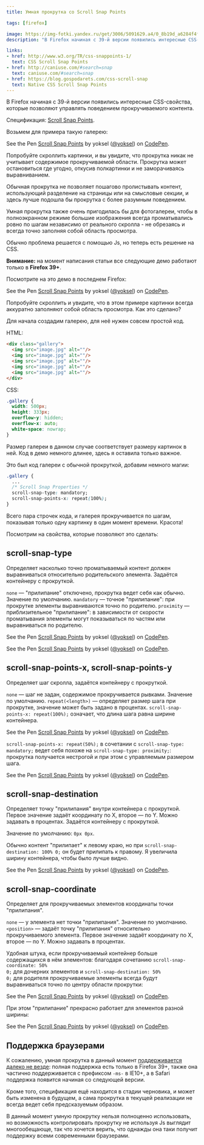```yaml
---
title: Умная прокрутка со Scroll Snap Points

tags: [firefox]

image: https://img-fotki.yandex.ru/get/3006/5091629.a4/0_8b19d_a6284f4f_orig
description: "В Firefox начиная с 39-й версии появились интересные CSS-свойства, которые позволяют управлять поведением прокручиваемого контента."

links:
- href: http://www.w3.org/TR/css-snappoints-1/
  text: CSS Scroll Snap Points
- href: http://caniuse.com/#search=snap
  text: caniuse.com/#search=snap
- href: https://blog.gospodarets.com/css-scroll-snap
  text: Native CSS Scroll Snap Points
---
```


В Firefox начиная с 39-й версии появились интересные CSS-свойства, которые позволяют управлять поведением прокручиваемого контента.<!--more-->

Cпецификация: <a href="http://www.w3.org/TR/css-snappoints-1/">Scroll Snap Points</a>.

Возьмем для примера такую галерею:

<p data-height="550" data-theme-id="4974" data-slug-hash="zGWGzo" data-default-tab="result" data-user="yoksel" class='codepen'>See the Pen <a href='https://codepen.io/yoksel/pen/zGWGzo/'>Scroll Snap Points</a> by yoksel (<a href='https://codepen.io/yoksel'>@yoksel</a>) on <a href='https://codepen.io'>CodePen</a>.</p>
<script async src="//assets.codepen.io/assets/embed/ei.js"></script>

Попробуйте скроллить картинки, и вы увидите, что прокрутка никак не учитывает содержимое прокручиваемой области. Прокрутка может остановиться где угодно, откусив полкартинки и не заморачиваясь выравниванием.

Обычная прокрутка не позволяет пошагово пролистывать контент, использующий разделение на страницы или на смысловые секции, и здесь лучше подошла бы прокрутка с более разумным поведением.

Умная прокрутка также очень пригодилась бы для фотогалереи, чтобы в полноэкранном режиме большие изображения всегда проматывались ровно по шагам независимо от реального скролла - не обрезаясь и всегда точно заполняя собой область просмотра.

Обычно проблема решается с помощью Js, но теперь есть решение на CSS.

<div class="post__warning"><b>Внимание:</b> на момент написания статьи все следующие демо работают только в <b>Firefox 39+</b>.</div>

Посмотрите на это демо в последнем Firefox:

<p data-height="550" data-theme-id="4974" data-slug-hash="RPMPOv" data-default-tab="result" data-user="yoksel" class='codepen'>See the Pen <a href='https://codepen.io/yoksel/pen/RPMPOv/'>Scroll Snap Points</a> by yoksel (<a href='https://codepen.io/yoksel'>@yoksel</a>) on <a href='https://codepen.io'>CodePen</a>.</p>
<script async src="//assets.codepen.io/assets/embed/ei.js"></script>

Попробуйте скроллить и увидите, что в этом примере картинки всегда аккуратно заполняют собой область просмотра. Как это сделано?

Для начала создадим галерею, для неё нужен совсем простой код.

HTML:

```html
<div class="gallery">
  <img src="image.jpg" alt=""/>
  <img src="image.jpg" alt=""/>
  <img src="image.jpg" alt=""/>
  <img src="image.jpg" alt=""/>
  <img src="image.jpg" alt=""/>
</div>
```

CSS:

```css
.gallery {
  width: 500px;
  height: 333px;
  overflow-y: hidden;
  overflow-x: auto;
  white-space: nowrap;
}
```

Размер галереи в данном случае соответствует размеру картинок в ней. Код в демо немного длинее, здесь я оставила только важное.

Это был код галереи с обычной прокруткой, добавим немного магии:


```css
.gallery {
  ...
  /* Scroll Snap Properties */
  scroll-snap-type: mandatory;
  scroll-snap-points-x: repeat(100%);
}
```

Всего пара строчек кода, и галерея прокручивается по шагам, показывая только одну картинку в один момент времени. Красота!

Посмотрим на свойства, которые позволяют это сделать:


<section id="scroll-snap-type" data-name="scroll-snap-type"><h2>scroll-snap-type</h2>

Определяет насколько точно проматываемый контент должен выравниваться относительно родительского элемента.
Задаётся контейнеру с прокруткой.

<code>none</code> — "прилипание" отключено, прокрутка ведет себя как обычно. Значение по умолчанию.
<code>mandatory</code> — точное "прилипание": при прокрутке элементы выравниваются точно по родителю.
<code>proximity</code> — приблизительное "прилипание": в зависимости от скорости проматывания элементы могут показываться по частям или выравниваться по родителю.

<p data-height="550" data-theme-id="4974" data-slug-hash="RPMWeP" data-default-tab="result" data-user="yoksel" class='codepen'>See the Pen <a href='https://codepen.io/yoksel/pen/RPMWeP/'>Scroll Snap Points</a> by yoksel (<a href='https://codepen.io/yoksel'>@yoksel</a>) on <a href='https://codepen.io'>CodePen</a>.</p>
<script async src="//assets.codepen.io/assets/embed/ei.js"></script>

<p data-height="550" data-theme-id="4974" data-slug-hash="qdoOQw" data-default-tab="result" data-user="yoksel" class='codepen'>See the Pen <a href='https://codepen.io/yoksel/pen/qdoOQw/'>Scroll Snap Points</a> by yoksel (<a href='https://codepen.io/yoksel'>@yoksel</a>) on <a href='https://codepen.io'>CodePen</a>.</p>
<script async src="//assets.codepen.io/assets/embed/ei.js"></script>
</section>

<section id="scroll-snap-points-x" data-name="scroll-snap-points-x"><h2>scroll-snap-points-x, scroll-snap-points-y</h2>

Определяет шаг скролла, задаётся контейнеру с прокруткой.

<code>none</code> — шаг не задан, содержимое прокручивается рывками. Значение по умолчанию.
<code>repeat(&lt;length>)</code> — определяет размер шага при прокрутке, значение может быть задано в процентах. <code>scroll-snap-points-x: repeat(100%);</code> означает, что длина шага равна ширине контейнера.

<p data-height="550" data-theme-id="4974" data-slug-hash="XbEXro" data-default-tab="result" data-user="yoksel" class='codepen'>See the Pen <a href='https://codepen.io/yoksel/pen/XbEXro/'>Scroll Snap Points</a> by yoksel (<a href='https://codepen.io/yoksel'>@yoksel</a>) on <a href='https://codepen.io'>CodePen</a>.</p>
<script async src="//assets.codepen.io/assets/embed/ei.js"></script>

<code>scroll-snap-points-x: repeat(50%);</code> в сочетании с <code>scroll-snap-type: mandatory;</code> ведет себя похоже на <code>scroll-snap-type: proximity;</code>: прокрутка получается нестрогой и при этом с управляемым размером шага.

<p data-height="550" data-theme-id="4974" data-slug-hash="Qbmywa" data-default-tab="result" data-user="yoksel" class='codepen'>See the Pen <a href='https://codepen.io/yoksel/pen/Qbmywa/'>Scroll Snap Points</a> by yoksel (<a href='https://codepen.io/yoksel'>@yoksel</a>) on <a href='https://codepen.io'>CodePen</a>.</p>
<script async src="//assets.codepen.io/assets/embed/ei.js"></script>
</section>

<section id="scroll-snap-destination" data-name="scroll-snap-destination"><h2>scroll-snap-destination</h2>

Определяет точку "прилипания" внутри контейнера с прокруткой. Первое значение задаёт координату по X, второе — по Y.
Можно задавать в процентах.
Задаётся контейнеру с прокруткой.

Значение по умолчанию: <code>0px 0px</code>.

Обычно контент "прилипает" к левому краю, но при <code>scroll-snap-destination: 100% 0;</code> он будет прилипать к правому. Я увеличила ширину контейнера, чтобы было лучше видно.

<p data-height="550" data-theme-id="4974" data-slug-hash="mJxVer" data-default-tab="result" data-user="yoksel" class='codepen'>See the Pen <a href='https://codepen.io/yoksel/pen/mJxVer/'>Scroll Snap Points</a> by yoksel (<a href='https://codepen.io/yoksel'>@yoksel</a>) on <a href='https://codepen.io'>CodePen</a>.</p>
<script async src="//assets.codepen.io/assets/embed/ei.js"></script>
</section>

<section id="scroll-snap-coordinate" data-name="scroll-snap-coordinate"><h2>scroll-snap-coordinate</h2>

Определяет для прокручиваемых элементов координаты точки "прилипания".

<code>none</code> — у элемента нет точки "прилипания". Значение по умолчанию.
<code>&lt;position></code> — задаёт точку "прилипания" относительно прокручиваемого элемента. Первое значение задаёт координату по X, второе — по Y.
Можно задавать в процентах.

Удобная штука, если прокручиваемый контейнер больше содержащихся в нём элементов: благодаря сочетанию <code>scroll-snap-coordinate: 50% 0;</code> для дочерних элементов и <code>scroll-snap-destination: 50% 0;</code> для родителя прокручиваемые элементы всегда будут выравниваться точно по центру области прокрутки:

<p data-height="550" data-theme-id="4974" data-slug-hash="LVdGZE" data-default-tab="result" data-user="yoksel" class='codepen'>See the Pen <a href='https://codepen.io/yoksel/pen/LVdGZE/'>Scroll Snap Points</a> by yoksel (<a href='https://codepen.io/yoksel'>@yoksel</a>) on <a href='https://codepen.io'>CodePen</a>.</p>
<script async src="//assets.codepen.io/assets/embed/ei.js"></script>

При этом "прилипание" прекрасно работает для элементов разной ширины:

<p data-height="550" data-theme-id="4974" data-slug-hash="oXqbWb" data-default-tab="result" data-user="yoksel" class='codepen'>See the Pen <a href='https://codepen.io/yoksel/pen/oXqbWb/'>Scroll Snap Points</a> by yoksel (<a href='https://codepen.io/yoksel'>@yoksel</a>) on <a href='https://codepen.io'>CodePen</a>.</p>
<script async src="//assets.codepen.io/assets/embed/ei.js"></script>
</section>

<section><h2>Поддержка браузерами</h2>

К сожалению, умная прокрутка в данный момент <a href="http://caniuse.com/#search=snap">поддерживается далеко не везде</a>: полная поддержка есть только в Firefox 39+, также она частично поддерживается с префиксом <code>-ms-</code> в IE10+, а в Safari поддержка появится начиная со следующей версии.

Кроме того, спецификация ещё находится в стадии черновика, и может быть изменена в будущем, а сама прокрутка в текущей реализации не всегда ведет себя предсказуемым образом.

В данный момент умную прокрутку нельзя полноценно использовать, но возможность контролировать прокрутку не используя Js выглядит многообещающе, так что хочется верить, что однажды она таки получит поддержку всеми современными браузерами.
</section>
